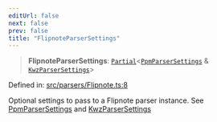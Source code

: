 ```yaml
---
editUrl: false
next: false
prev: false
title: "FlipnoteParserSettings"
---
```


> **FlipnoteParserSettings**: [`Partial`](https://www.typescriptlang.org/docs/handbook/utility-types.html#partialtype)\<[`PpmParserSettings`](/api/type-aliases/ppmparsersettings/) & [`KwzParserSettings`](/api/type-aliases/kwzparsersettings/)\>

Defined in: [src/parsers/Flipnote.ts:8](https://github.com/jaames/flipnote.js/blob/24e772733243f115c3848537efabe6ee9020ad63/src/parsers/Flipnote.ts#L8)

Optional settings to pass to a Flipnote parser instance. See [PpmParserSettings](../../../../../../api/type-aliases/ppmparsersettings) and [KwzParserSettings](../../../../../../api/type-aliases/kwzparsersettings)

